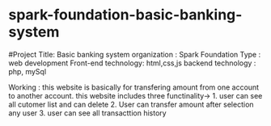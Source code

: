 # spark-foundation-basic-banking-system
#Project Title: Basic banking system
organization : Spark Foundation
Type         : web development
Front-end technology: html,css,js
backend technology  : php, mySql

Working : this website is basically for transfering amount from one account to another account. this website includes three functinality->
    1. user can see all cutomer list and can delete 
    2. User can transfer amount after selection any user
    3. user can see all transacttion history
    
